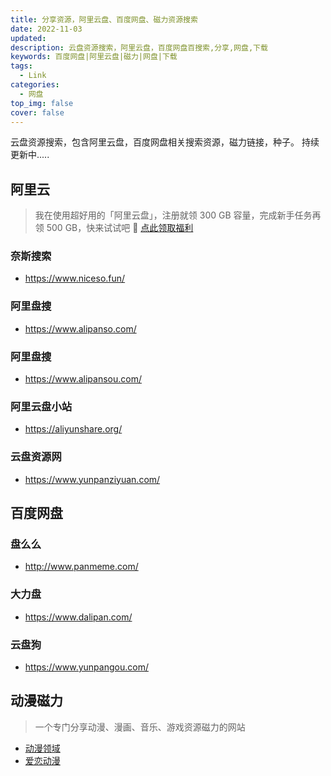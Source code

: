```yaml
---
title: 分享资源，阿里云盘、百度网盘、磁力资源搜索
date: 2022-11-03
updated: 
description: 云盘资源搜索，阿里云盘，百度网盘百搜索,分享,网盘,下载
keywords: 百度网盘|阿里云盘|磁力|网盘|下载
tags: 
  - Link
categories: 
  - 网盘
top_img: false
cover: false
---
```


云盘资源搜索，包含阿里云盘，百度网盘相关搜索资源，磁力链接，种子。
持续更新中.....

## 阿里云
> 我在使用超好用的「阿里云盘」，注册就领 300 GB 容量，完成新手任务再领 500 GB，快来试试吧 🎉
> [点此领取福利](https://pages.aliyundrive.com/mobile-page/web/beinvited.html?code=f0e1fa2)
### 奈斯搜索
- https://www.niceso.fun/

### 阿里盘搜
- https://www.alipanso.com/

### 阿里盘搜
- https://www.alipansou.com/

### 阿里云盘小站
- https://aliyunshare.org/

### 云盘资源网
- https://www.yunpanziyuan.com/

## 百度网盘

### 盘么么
- http://www.panmeme.com/

### 大力盘
- https://www.dalipan.com/

### 云盘狗
- https://www.yunpangou.com/


## 动漫磁力
> 一个专门分享动漫、漫画、音乐、游戏资源磁力的网站
- [动漫领域](https://dmly.me/)
- [爱恋动漫](http://www.kisssub.org/)